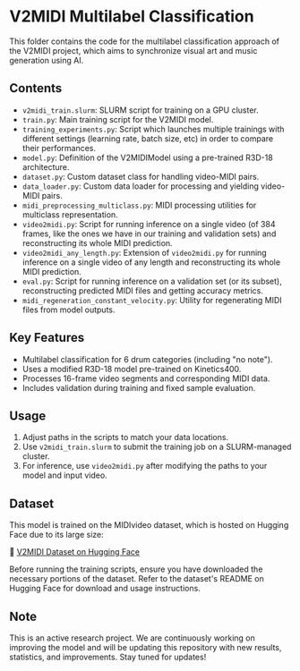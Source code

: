 # V2MIDI Multilabel Classification

This folder contains the code for the multilabel classification approach of the V2MIDI project, which aims to synchronize visual art and music generation using AI.

## Contents

- `v2midi_train.slurm`: SLURM script for training on a GPU cluster.
- `train.py`: Main training script for the V2MIDI model.
- `training_experiments.py`: Script which launches multiple trainings with different settings (learning rate, batch size, etc) in order to compare their performances. 
- `model.py`: Definition of the V2MIDIModel using a pre-trained R3D-18 architecture.
- `dataset.py`: Custom dataset class for handling video-MIDI pairs.
- `data_loader.py`: Custom data loader for processing and yielding video-MIDI pairs.
- `midi_preprocessing_multiclass.py`: MIDI processing utilities for multiclass representation.
- `video2midi.py`: Script for running inference on a single video (of 384 frames, like the ones we have in our training and validation sets) and reconstructing its whole MIDI prediction.
- `video2midi_any_length.py`: Extension of `video2midi.py` for running inference on a single video of any length and reconstructing its whole MIDI prediction.
- `eval.py`: Script for running inference on a validation set (or its subset), reconstructing predicted MIDI files and getting accuracy metrics.
- `midi_regeneration_constant_velocity.py`: Utility for regenerating MIDI files from model outputs.

## Key Features

- Multilabel classification for 6 drum categories (including "no note").
- Uses a modified R3D-18 model pre-trained on Kinetics400.
- Processes 16-frame video segments and corresponding MIDI data.
- Includes validation during training and fixed sample evaluation.

## Usage

1. Adjust paths in the scripts to match your data locations.
2. Use `v2midi_train.slurm` to submit the training job on a SLURM-managed cluster.
3. For inference, use `video2midi.py` after modifying the paths to your model and input video.

## Dataset

This model is trained on the MIDIvideo dataset, which is hosted on Hugging Face due to its large size:

🔗 [V2MIDI Dataset on Hugging Face](https://huggingface.co/datasets/obvious-research/V2MIDI)

Before running the training scripts, ensure you have downloaded the necessary portions of the dataset. Refer to the dataset's README on Hugging Face for download and usage instructions.

## Note

This is an active research project. We are continuously working on improving the model and will be updating this repository with new results, statistics, and improvements. Stay tuned for updates!
